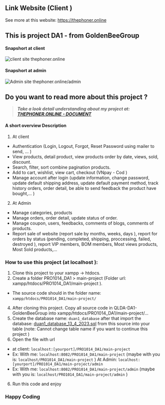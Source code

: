 ## Link Website (Client )
See more at this website: https://thephoner.online

## This is project DA1 - from GoldenBeeGroup

#### Snapshort at client

![client site thephoner.online](https://trannhatsang.com/wp-content/uploads/2023/04/Screenshot_78.png "thephoner.online client")

#### Snapshort at admin

![Admin site thephoner.online/admin](https://trannhatsang.com/wp-content/uploads/2023/04/Screenshot_84.png "thephoner.online client")

## Do you want to read more about this project ?

>_**Take a look detail understanding about my project at: [THEPHONER.ONLINE - DOCUMENT](/PS20227_Tran_Nhat_Sang_BAO_CAO_DA1_FINAL.docx)**_

#### A short overview Description
1. At client
 - Authentication (Login, Logout, Forgot, Reset Password using mailer to send, ... )
 - View products, detail product, view products order by date, views, sold, discount.
 - Search, filter, sort combine pagination products.
 - Add to cart, wishlist, view cart, checkout (VNpay - Cod ) 
 - Manage account after login (update information, change password, update default shipping address, update default payment method, track history orders, order detail, be able to send feedback the product have bought,... )
2. At Admin
 - Manage categories, products
 - Manage orders, order detail, update status of order.
 - Manage coupon, users, feedbacks, comments of blogs, comments of products.
 - Report sale of website (report sale by months, weeks, days ), report for orders by status (pending, completed, shipping, proccessing, failed, destroyed ), report VIP members, BOM members, Most views products, Most Sold products,...

### How to use this project (at localhost ):

1. Clone this project to your xampp -> htdocs.
2. Create a folder PRO1014_DA1 > main-project (Folder url: xampp/htdocs/PRO1014_DA1/main-project ).
 - The source code should in the folder name: `xampp/htdocs/PRO1014_DA1/main-project/`

4. After cloning this project. Copy all source code in QLDA-DA1-GoldenBeeGroup into xampp/htdocs/PRO1014_DA1/main-project/...
5. Create the database name: `duan1_database` after that import the database: [duan1_database_13_4_2023.sql](duan1_database_13_4_2023.sql) from this source into your table (note: Cannot change table name if you want to continue this project )
6. Open the file with url 
- at client: `localhost:[yourport]/PRO1014_DA1/main-project` 
- Ex: With me: `localhost:8082/PRO1014_DA1/main-project` (maybe with you is: `localhost/PRO1014_DA1/main-project` )
At Admin: `localhost:[yourport]/PRO1014_DA1/main-project/admin`
- Ex: With me: `localhost:8082/PRO1014_DA1/main-project/admin` (maybe with you is: `localhost/PRO1014_DA1/main-project/admin` )
6. Run this code and enjoy

### Happy Coding

